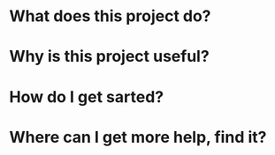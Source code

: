 # What does this project do? 

# Why is this project useful? 
# How do  I get sarted?
# Where can I get more help, find it?

